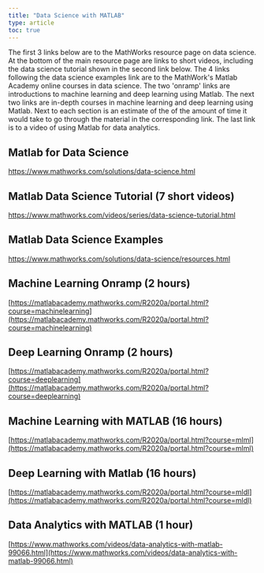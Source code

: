 ```yaml
---
title: "Data Science with MATLAB"
type: article
toc: true
---
```




The first 3 links below are to the MathWorks resource page on data science. At the bottom of the main resource
page are links to short videos, including the data science tutorial shown in the second link below.
The 4 links following the data science examples link are to the MathWork's Matlab Academy online courses in data science.
The two 'onramp' links are introductions to machine learning and deep learning using Matlab.
The next two links are in-depth courses in machine learning and deep learning using Matlab. Next to each section is an
estimate of the of the amount of time it would take to go through the material in the corresponding link.
The last link is to a video of using Matlab for data analytics.


## Matlab for Data Science

https://www.mathworks.com/solutions/data-science.html

## Matlab Data Science Tutorial (7 short videos)

https://www.mathworks.com/videos/series/data-science-tutorial.html

## Matlab Data Science Examples

https://www.mathworks.com/solutions/data-science/resources.html

## Machine Learning Onramp (2 hours)

[https://matlabacademy.mathworks.com/R2020a/portal.html?course=machinelearning](https://matlabacademy.mathworks.com/R2020a/portal.html?course=machinelearning)

## Deep Learning Onramp (2 hours)

[https://matlabacademy.mathworks.com/R2020a/portal.html?course=deeplearning](https://matlabacademy.mathworks.com/R2020a/portal.html?course=deeplearning)

## Machine Learning with MATLAB (16 hours)

[https://matlabacademy.mathworks.com/R2020a/portal.html?course=mlml](https://matlabacademy.mathworks.com/R2020a/portal.html?course=mlml)

## Deep Learning with Matlab (16 hours)

[https://matlabacademy.mathworks.com/R2020a/portal.html?course=mldl](https://matlabacademy.mathworks.com/R2020a/portal.html?course=mldl)

## Data Analytics with MATLAB (1 hour)

[https://www.mathworks.com/videos/data-analytics-with-matlab-99066.html](https://www.mathworks.com/videos/data-analytics-with-matlab-99066.html)
